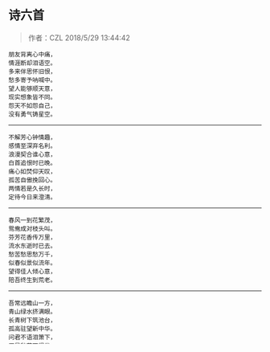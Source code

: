 # `诗六首`
> 作者：CZL 2018/5/29 13:44:42 

    朋友背离心中痛，
    情涯断却泪语空。
    多来伴思怀旧恨，
    愁多寄予呐喊中。
    望人能够顺天意，
    现实想象皆不同。
    怨天不如怨自己，
    没有勇气铸星空。  
***

    不解芳心钟情趣，
    感情至深弃名利。
    浪漫契合谁心意，
    白首追恨时已晚。
    痛心如焚仰天叹，
    孤苦自傲挽回心。
    两情若是久长时，
    定待今日来澄清。 
***

    春风一到花繁茂，
    鸳鸯成对枝头叫。
    芬芳花香传万里，
    流水东逝时已去。
    愁苦愁思愁万千，
    似春似景似流年。
    望得佳人倾心意，
    陪吾终生到荒老。 
***

    吾常远瞻山一方，
    青山绿水挤满眼。
    长青树下筑池台，
    孤高驻望新中华。
    问君不语泪箫下，
    原是愁苦不得发。
    流情似水遗千古，
    恩怨恰比一江花。 
***

    远处忽现似狼烟，
1. 
    大塔高耸入云天。
    两岸青山相衬合，
    自成美景映入眼。
    高楼大厦随地起，
    誓与高峰齐比巅。
    清晨耀光转眼变，
    扰乱行人泪无边。
***

    长青树旁房围绕，
    四房相对四房靠。
    琅琅书声不绝了，
    美满年华逐变老。
    心胸怀志似天高，
    问情谓何孰可晓。
    撇开感情与苦恼，
    为何心境不复好。
    